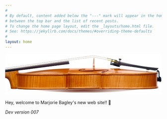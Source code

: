 ```yaml
---
#
# By default, content added below the "---" mark will appear in the home page
# between the top bar and the list of recent posts.
# To change the home page layout, edit the _layouts/home.html file.
# See: https://jekyllrb.com/docs/themes/#overriding-theme-defaults
#
layout: home
---
```


![side view of violin](images/cropped-header_violin.jpg)

Hey, welcome to Marjorie Bagley's new web site!! 🎉

_Dev version 007_
